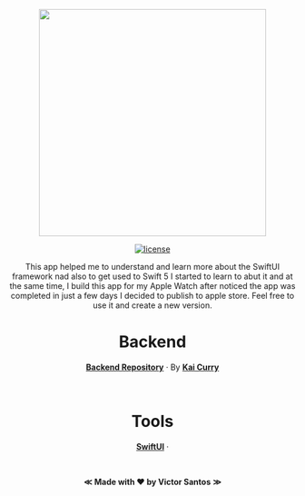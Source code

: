 <div align="center">

<img src="https://raw.githubusercontent.com/victors1681/iWatchCovid19Tracker/master/github/app-landing.png" height="400px"></br>

[![license](https://img.shields.io/badge/license-Apache_2.0-red.svg?style=for-the-badge)]() 
<br/>

This app helped me to understand and learn more about the SwiftUI framework nad also to get used to Swift 5 I started to learn to abut it and at the same time, I build this app for my Apple Watch after noticed the app was completed in just a few days I decided to publish to apple store. 
Feel free to use it and create a new version.


# Backend
 
 [**Backend Repository**]( https://github.com/COVID19Tracking/covid-tracking-api) &middot;
 By  [**Kai Curry**](https://github.com/webmasterkai)
 

<br/>

# Tools

 [**SwiftUI**]( https://developer.apple.com/xcode/swiftui/) &middot;
 
<br/>

**&Lt;**
**Made with &hearts; by Victor Santos**
**&Gt;**
